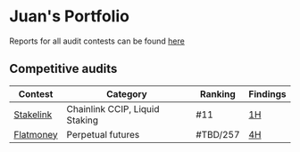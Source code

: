 # Juan's Portfolio

Reports for all audit contests can be found [here](https://github.com/0xjuaan/audits/tree/main/contests)

## Competitive audits

| Contest    | Category                  | Ranking   | Findings |
|------------|---------------------------|-----------|----------|
| [Stakelink](https://www.codehawks.com/contests/clqf7mgla0001yeyfah59c674)   | Chainlink CCIP, Liquid Staking | #11       | [1H](https://github.com/0xjuaan/audits/blob/main/contests/2023-12-stakelink.md)    |
| [Flatmoney](https://audits.sherlock.xyz/contests/132)  | Perpetual futures         | #TBD/257  | [4H](https://github.com/0xjuaan/audits/blob/main/contests/2024-01-flatmoney.md)        |

